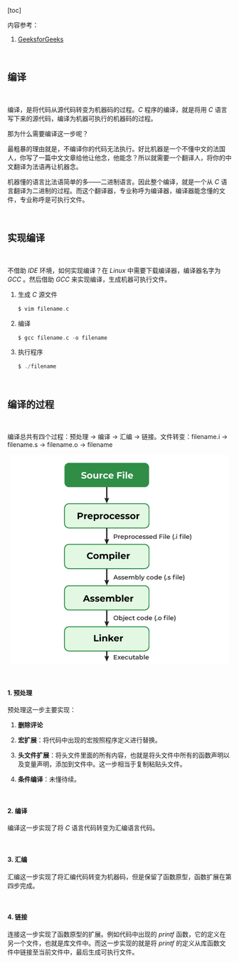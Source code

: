[toc]

内容参考：

1. [GeeksforGeeks](https://www.geeksforgeeks.org/compiling-a-c-program-behind-the-scenes/?ref=lbp)

<br>

## **编译**

<br>

编译，是将代码从源代码转变为机器码的过程。*C* 程序的编译，就是将用 *C* 语言写下来的源代码，编译为机器可执行的机器码的过程。

那为什么需要编译这一步呢？

最粗暴的理由就是，不编译你的代码无法执行。好比机器是一个不懂中文的法国人，你写了一篇中文文章给他让他念，他能念？所以就需要一个翻译人，将你的中文翻译为法语再让机器念。

机器懂的语言比法语简单的多——二进制语言。因此整个编译，就是一个从 *C* 语言翻译为二进制的过程。而这个翻译器，专业称呼为编译器，编译器能念懂的文件，专业称呼是可执行文件。

<br>

## **实现编译**

<br>

不借助 *IDE* 环境，如何实现编译？在 *Linux* 中需要下载编译器，编译器名字为 *GCC* 。然后借助 *GCC* 来实现编译，生成机器可执行文件。

1. 生成 *C* 源文件

    ```C
    $ vim filename.c
    ```

2. 编译

    ```c
    $ gcc filename.c -o filename
    ```

3. 执行程序
    
    ```c
    $ ./filename
    ```

<br>

## **编译的过程**

<br>

编译总共有四个过程：预处理 -> 编译 -> 汇编 -> 链接。文件转变：filename.i -> filename.s -> filename.o -> filename

<center>

![Compilation Process in C](https://github.com/WBlackhole/CS50_note/blob/master/pic/Compilation-Process-in-C.png?raw=true "C的编译过程")

</center>

<br>

#### **1. 预处理**
    
预处理这一步主要实现：

1. **删除评论**

2. **宏扩展**：将代码中出现的宏按照程序定义进行替换。

3. **头文件扩展**：将头文件里面的所有内容，也就是将头文件中所有的函数声明以及变量声明，添加到文件中。这一步相当于复制粘贴头文件。

4. **条件编译**：未懂待续。


<br>

#### **2. 编译**

编译这一步实现了将 *C* 语言代码转变为汇编语言代码。

<br>

#### **3. 汇编**

汇编这一步实现了将汇编代码转变为机器码，但是保留了函数原型，函数扩展在第四步完成。

<br>

#### **4. 链接**

连接这一步实现了函数原型的扩展。例如代码中出现的 *printf* 函数，它的定义在另一个文件，也就是库文件中。而这一步实现的就是将 *printf* 的定义从库函数文件中链接至当前文件中，最后生成可执行文件。
